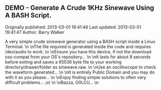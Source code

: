## DEMO - Generate A Crude 1KHz Sinewave Using A BASH Script. 
Originally published: 2013-03-01 19:41:46 
Last updated: 2013-03-01 19:41:47 
Author: Barry Walker 
 
A very simple crude sinewave generator using a BASH script inside a Linux Terminal.\n\nThe file required is generated inside the code and requires /dev/audio to work.\n\nEnsure you have this device, if not the download oss-compat from your OS's repository...\n\nIt lasts for about 8 seconds before exiting and saves a 65536 byte file to your working directory/drawer/folder as sinewave.raw.\n\nUse an oscilloscope to check the waveform generated...\n\nIt is entirely Public Domain and you may do with it as you please...\n\nEnjoy finding simple solutions to often very difficult problems... ;o)\n\nBazza, G0LCU...\n